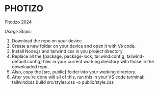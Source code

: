 # PHOTIZO
Photizo 2024

*Usage Steps:*
1. Download the repo on your device.
2. Create a new folder on your device and open it with Vs code.
3. Install Node.js and tailwind css in you project directory.
4. Replace all the [package, package-lock, tailwind.config, tailwind-default.config] files in your current working directory with those in the downloaded repo.
5. Also, copy the [src, public] folder into your working directory.
6. After you're done will all of this, run this in your VS code terminal: tailwindcss build src/styles.css -o public/style.css


